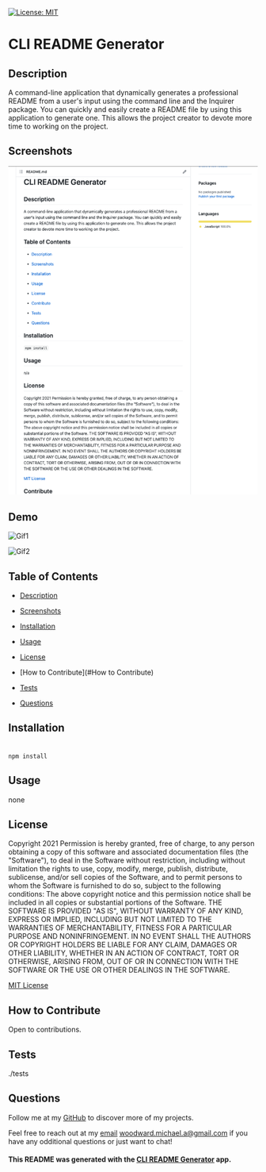 [![License: MIT](https://img.shields.io/badge/License-MIT-yellow.svg)](https://opensource.org/licenses/MIT)

# CLI README Generator

## Description

A command-line application that dynamically generates a professional README from a user's input using the command line and the Inquirer package. You can quickly and easily create a README file by using this application to generate one. This allows the project creator to devote more time to working on the project.

## Screenshots

![Screenshot1](/assets/images/screenshot.png)

## Demo

![Gif1](/assets/images/cli-readme-generator1.gif)

![Gif2](/assets/images/cli-readme-generator2.gif)

## Table of Contents

* [Description](#Description)


* [Screenshots](#Screenshots)


* [Installation](#Installation)


* [Usage](#Usage)


* [License](#License)


* [How to Contribute](#How to Contribute)


* [Tests](#Tests)


* [Questions](#Questions)



## Installation

<code>
npm install
</code>

## Usage

none

## License

Copyright 2021
Permission is hereby granted, free of charge, to any person obtaining a copy of this software and associated documentation files (the "Software"), to deal in the Software without restriction, including without limitation the rights to use, copy, modify, merge, publish, distribute, sublicense, and/or sell copies of the Software, and to permit persons to whom the Software is furnished to do so, subject to the following conditions:
The above copyright notice and this permission notice shall be included in all copies or substantial portions of the Software.
THE SOFTWARE IS PROVIDED "AS IS", WITHOUT WARRANTY OF ANY KIND, EXPRESS OR IMPLIED, INCLUDING BUT NOT LIMITED TO THE WARRANTIES OF MERCHANTABILITY, FITNESS FOR A PARTICULAR PURPOSE AND NONINFRINGEMENT. IN NO EVENT SHALL THE AUTHORS OR COPYRIGHT HOLDERS BE LIABLE FOR ANY CLAIM, DAMAGES OR OTHER LIABILITY, WHETHER IN AN ACTION OF CONTRACT, TORT OR OTHERWISE, ARISING FROM, OUT OF OR IN CONNECTION WITH THE SOFTWARE OR THE USE OR OTHER DEALINGS IN THE SOFTWARE.
        

[MIT License](https://www.mit.edu/~amini/LICENSE.md)

## How to Contribute

Open to contributions.

## Tests

./tests

## Questions

Follow me at my [GitHub](https://github.com/loveliiivelaugh) to discover more of my projects.

Feel free to reach out at my [email](woodward.michael.a@gmail.com) woodward.michael.a@gmail.com if you have any odditional questions or just want to chat!


#### This README was generated with the [CLI README Generator](https://github.com/loveliiivelaugh/nu-hw9-cli-readme-generator) app.
